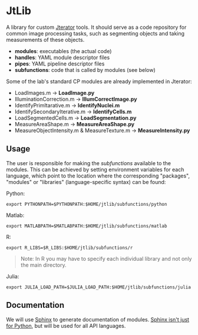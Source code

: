 # JtLib #

A library for custom [Jterator](https://github.com/HackerMD/Jterator) tools.
It should serve as a code repository for common image processing tasks, such as segmenting objects and taking measurements of these objects. 
    
* **modules**: executables (the actual code)       
* **handles**:  YAML module descriptor files    
* **pipes**: YAML pipeline descriptor files     
* **subfunctions**: code that is called by modules (see below)   

Some of the lab's standard CP modules are already implemented in Jterator:

* LoadImages.m -> **LoadImage.py**     
* IlluminationCorrection.m -> **IllumCorrectImage.py**    
* IdentifyPrimItarative.m -> **IdentifyNuclei.m**   
* IdentifySecondaryIterative.m -> **IdentifyCells.m**     
* LoadSegmentedCells.m -> **LoadSegmentation.py**
* MeasureAreaShape.m -> **MeasureAreaShape.py**   
* MeasureObjectIntensity.m & MeasureTexture.m -> **MeasureIntensity.py**


## Usage ##

The user is responsible for making the *subfunctions* available to the modules. This can be achieved by setting environment variables for each language, which point to the location where the corresponding "packages", "modules" or "libraries" (language-specific syntax) can be found:    

Python:  
```{bash}
export PYTHONPATH=$PYTHONPATH:$HOME/jtlib/subfunctions/python
```

Matlab:     
```{bash}
export MATLABPATH=$MATLABPATH:$HOME/jtlib/subfunctions/matlab
```

R:  
```{bash}
export R_LIBS=$R_LIBS:$HOME/jtlib/subfunctions/r
```

> Note: In R you may have to specify each individual library and not only the main directory.

Julia:      
```{bash}
export JULIA_LOAD_PATH=$JULIA_LOAD_PATH:$HOME/jtlib/subfunctions/julia
```

## Documentation ##

We will use [Sphinx](http://sphinx-doc.org/) to generate documentation of modules. [Sphinx isn't just for Python](http://ericholscher.com/blog/2014/feb/11/sphinx-isnt-just-for-python/), but will be used for all API languages.
